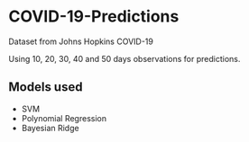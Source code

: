 # COVID-19-Predictions

Dataset from Johns Hopkins COVID-19

Using 10, 20, 30, 40 and 50 days observations for predictions.

## Models used

- SVM
- Polynomial Regression
- Bayesian Ridge

